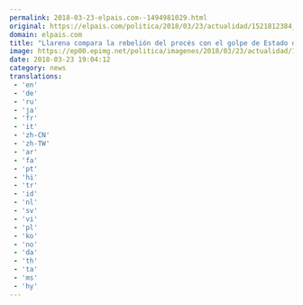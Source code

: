 ```yaml
---
permalink: 2018-03-23-elpais.com--1494981029.html
original: https://elpais.com/politica/2018/03/23/actualidad/1521812384_321414.html#?ref=rss&format=simple&link=link
domain: elpais.com
title: "Llarena compara la rebelión del procés con el golpe de Estado del 23-F"
image: https://ep00.epimg.net/politica/imagenes/2018/03/23/actualidad/1521812384_321414_1521814148_rrss_normal.jpg
date: 2018-03-23 19:04:12
category: news
translations: 
 - 'en'
 - 'de'
 - 'ru'
 - 'ja'
 - 'fr'
 - 'it'
 - 'zh-CN'
 - 'zh-TW'
 - 'ar'
 - 'fa'
 - 'pt'
 - 'hi'
 - 'tr'
 - 'id'
 - 'nl'
 - 'sv'
 - 'vi'
 - 'pl'
 - 'ko'
 - 'no'
 - 'da'
 - 'th'
 - 'ta'
 - 'ms'
 - 'hy'
---
```



